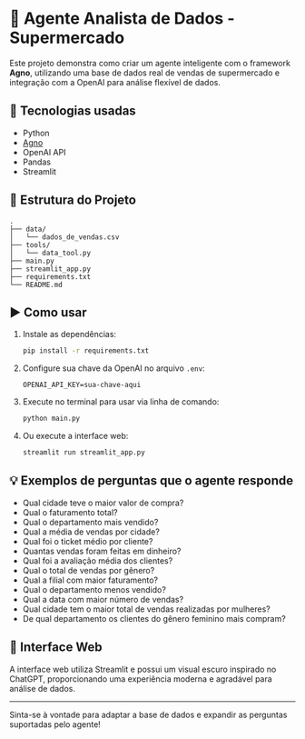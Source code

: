 # 🤖 Agente Analista de Dados - Supermercado

Este projeto demonstra como criar um agente inteligente com o framework **Agno**, utilizando uma base de dados real de vendas de supermercado e integração com a OpenAI para análise flexível de dados.

## 🔧 Tecnologias usadas

- Python
- [Agno](https://github.com/agnostack/agno)
- OpenAI API
- Pandas
- Streamlit

## 📂 Estrutura do Projeto

```
.
├── data/
│   └── dados_de_vendas.csv
├── tools/
│   └── data_tool.py
├── main.py
├── streamlit_app.py
├── requirements.txt
└── README.md
```

## ▶️ Como usar

1. Instale as dependências:
   ```bash
   pip install -r requirements.txt
   ```

2. Configure sua chave da OpenAI no arquivo `.env`:
   ```
   OPENAI_API_KEY=sua-chave-aqui
   ```

3. Execute no terminal para usar via linha de comando:
   ```bash
   python main.py
   ```

4. Ou execute a interface web:
   ```bash
   streamlit run streamlit_app.py
   ```

## 💡 Exemplos de perguntas que o agente responde

- Qual cidade teve o maior valor de compra?
- Qual o faturamento total?
- Qual o departamento mais vendido?
- Qual a média de vendas por cidade?
- Qual foi o ticket médio por cliente?
- Quantas vendas foram feitas em dinheiro?
- Qual foi a avaliação média dos clientes?
- Qual o total de vendas por gênero?
- Qual a filial com maior faturamento?
- Qual o departamento menos vendido?
- Qual a data com maior número de vendas?
- Qual cidade tem o maior total de vendas realizadas por mulheres?
- De qual departamento os clientes do gênero feminino mais compram?

## 🌈 Interface Web

A interface web utiliza Streamlit e possui um visual escuro inspirado no ChatGPT, proporcionando uma experiência moderna e agradável para análise de dados.

---

Sinta-se à vontade para adaptar a base de dados e expandir as perguntas suportadas pelo agente!
